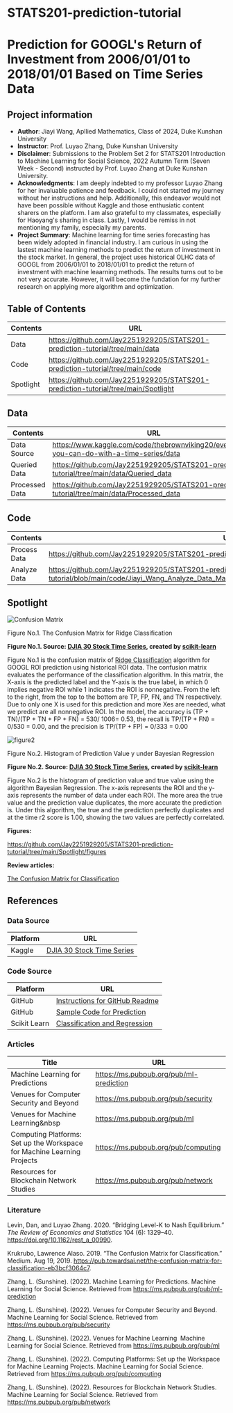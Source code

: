 # STATS201-prediction-tutorial

# Prediction for GOOGL's Return of Investment from 2006/01/01 to 2018/01/01 Based on Time Series Data
## Project information
- **Author**: Jiayi Wang, Apllied Mathematics, Class of 2024, Duke Kunshan University
- **Instructor**: Prof. Luyao Zhang, Duke Kunshan University
- **Disclaimer**: Submissions to the Problem Set 2 for STATS201 Introduction to Machine Learning for Social Science, 2022 Autumn Term (Seven Week - Second) instructed by Prof. Luyao Zhang at Duke Kunshan University.
- **Acknowledgments**: I am deeply indebted to my professor Luyao Zhang for her invaluable patience and feedback. I could not started my journey without her instructions and help. Additionally, this endeavor would not have been possible without Kaggle and those enthusiatic content sharers on the platform. I am also grateful to my classmates, especially for Haoyang's sharing in class. Lastly, I would be remiss in not mentioning my family, especially my parents.
- **Project Summary**: Machine learning for time series forecasting has been widely adopted in financial industry. I am curious in using the lastest machine learning methods to predict the return of investment in the stock market. In general, the project uses historical OLHC data of GOOGL from 2006/01/01 to 2018/01/01 to predict the return of investment with machine leaarning methods. The results turns out to be not very accurate. However, it will become the fundation for my further research on applying more algorithm and optimization. 

## Table of Contents
| Contents  | URL |
| ------------- | ------------- |
| Data  | https://github.com/Jay2251929205/STATS201-prediction-tutorial/tree/main/data |
| Code  | https://github.com/Jay2251929205/STATS201-prediction-tutorial/tree/main/code  |
| Spotlight  | https://github.com/Jay2251929205/STATS201-prediction-tutorial/tree/main/Spotlight  |



## Data
| Contents  | URL |
| ------------- | ------------- |
| Data Source | https://www.kaggle.com/code/thebrownviking20/everything-you-can-do-with-a-time-series/data  |
| Queried Data  | https://github.com/Jay2251929205/STATS201-prediction-tutorial/tree/main/data/Queried_data  |
| Processed Data  | https://github.com/Jay2251929205/STATS201-prediction-tutorial/tree/main/data/Processed_data  |


## Code
| Contents  | URL |
| ------------- | ------------- |
| Process Data  | https://github.com/Jay2251929205/STATS201-prediction-tutorial/blob/main/code/Process_Code_.ipynb  |
| Analyze Data  | https://github.com/Jay2251929205/STATS201-prediction-tutorial/blob/main/code/Jiayi_Wang_Analyze_Data_Machine_Learning_for_Predicting_Market_Congestion.ipynb  |

## Spotlight

![Confusion Matrix](https://github.com/Jay2251929205/STATS201-prediction-tutorial/blob/main/Spotlight/figures/confusion%20matrix.png)

Figure No.1. The Confusion Matrix for Ridge Classification

**Figure No.1. Source: [DJIA 30 Stock Time Series](https://www.kaggle.com/code/thebrownviking20/everything-you-can-do-with-a-time-series/data), created by [scikit-learn](https://scikit-learn.org/stable/modules/linear_model.html#ridge-regression-and-classification)**

Figure No.1 is the confusion matrix of [Ridge Classification](https://scikit-learn.org/stable/modules/linear_model.html#ridge-regression-and-classification) algorithm for GOOGL ROI prediction using historical ROI data. The confusion matrix evaluates the performance of the classification algorithm. In this matrix, the X-axis is the predicted label and the Y-axis is the true label, in which 0 implies negative ROI while 1 indicates the ROI is nonnegative. From the left to the right, from the top to the bottom are TP, FP, FN, and TN respectively. Due to only one X is used for this prediction and more Xes are needed, what we predict are all nonnegative ROI. In the model, the accuracy is (TP + TN)/(TP + TN + FP + FN) = 530/ 1006= 0.53, the recall is TP/(TP + FN) = 0/530 = 0.00, and the precision is TP/(TP + FP) = 0/333 = 0.00 

![figure2](https://github.com/Jay2251929205/STATS201-prediction-tutorial/blob/main/Spotlight/figures/Bayesian%20regression.png)

Figure No.2. Histogram of Prediction Value y under Bayesian Regression

**Figure No.2. Source: [DJIA 30 Stock Time Series](https://www.kaggle.com/code/thebrownviking20/everything-you-can-do-with-a-time-series/data), created by [scikit-learn](https://scikit-learn.org/stable/modules/linear_model.html#logistic-regression)**

Figure No.2 is the histogram of prediction value and true value using the algorithm Bayesian Regression. The x-axis represents the ROI and the y-axis represents the number of data under each ROI. The more area the true value and the prediction value duplicates, the more accurate the prediction is. Under this algorithm, the true and the prediction perfectly duplicates and at the time r2 score is 1.00, showing the two values are perfectly correlated. 

**Figures:**

https://github.com/Jay2251929205/STATS201-prediction-tutorial/tree/main/Spotlight/figures 

**Review articles:**  

[The Confusion Matrix for Classification](https://pub.towardsai.net/the-confusion-matrix-for-classification-eb3bcf3064c7)
## References

### Data Source


|  Platform | URL |
| ------------- | ------------- |
| Kaggle | [DJIA 30 Stock Time Series](https://www.kaggle.com/code/thebrownviking20/everything-you-can-do-with-a-time-series/data) |

### Code Source


|  Platform | URL |
| ------------- | ------------- |
| GitHub | [Instructions for GitHub Readme](https://docs.github.com/en/get-started/writing-on-github/getting-started-with-writing-and-formatting-on-github/basic-writing-and-formatting-syntax) |
| GitHub | [Sample Code for Prediction](https://github.com/Rising-Stars-by-Sunshine/stats201-tutorial-prediction) |
| Scikit Learn | [Classification and Regression](https://scikit-learn.org/stable/modules/linear_model.html#bayesian-regression) |

### Articles

|  Title | URL |
| ------------- | ------------- |
|  Machine Learning for Predictions| https://ms.pubpub.org/pub/ml-prediction |
|  Venues for Computer Security and Beyond | https://ms.pubpub.org/pub/security |
|  Venues for Machine Learning&nbsp | https://ms.pubpub.org/pub/ml |
|  Computing Platforms: Set up the Workspace for Machine Learning Projects | https://ms.pubpub.org/pub/computing |
|  Resources for Blockchain Network Studies | https://ms.pubpub.org/pub/network |
### Literature


Levin, Dan, and Luyao Zhang. 2020. “Bridging Level-K to Nash Equilibrium.” *The Review of Economics and Statistics* 104 (6): 1329–40. https://doi.org/10.1162/rest_a_00990.

Krukrubo, Lawrence Alaso. 2019. “The Confusion Matrix for Classification.” Medium. Aug 19, 2019. https://pub.towardsai.net/the-confusion-matrix-for-classification-eb3bcf3064c7.

Zhang, L. (Sunshine). (2022). Machine Learning for Predictions. Machine Learning for Social Science. Retrieved from https://ms.pubpub.org/pub/ml-prediction

Zhang, L. (Sunshine). (2022). Venues for Computer Security and Beyond. Machine Learning for Social Science. Retrieved from https://ms.pubpub.org/pub/security

Zhang, L. (Sunshine). (2022). Venues for Machine Learning&nbsp; Machine Learning for Social Science. Retrieved from https://ms.pubpub.org/pub/ml

Zhang, L. (Sunshine). (2022). Computing Platforms: Set up the Workspace for Machine Learning Projects. Machine Learning for Social Science. Retrieved from https://ms.pubpub.org/pub/computing

Zhang, L. (Sunshine). (2022). Resources for Blockchain Network Studies. Machine Learning for Social Science. Retrieved from https://ms.pubpub.org/pub/network

